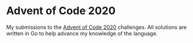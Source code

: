 # Advent of Code 2020

My submissions to the [Advent of Code 2020](https://adventofcode.com/) challenges. All solutions are written in Go to help advance my knowledge of the language.
